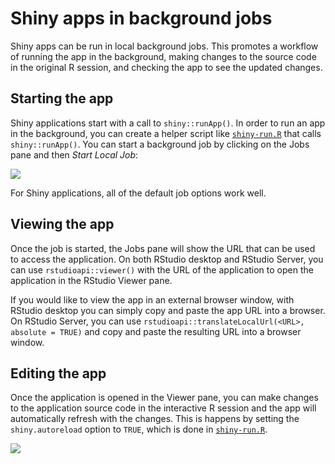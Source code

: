 # Shiny apps in background jobs

Shiny apps can be run in local background jobs. This promotes a workflow of
running the app in the background, making changes to the source code in the
original R session, and checking the app to see the updated changes.

## Starting the app
Shiny applications start with a call to `shiny::runApp()`. In order to run an
app in the background, you can create a helper script like
[`shiny-run.R`](shiny-run.R) that calls `shiny::runApp()`. You can start a
background job by clicking on the Jobs pane and then *Start Local Job*:

![](../images/shiny-start-job.png)

For Shiny applications, all of the default job options work well. 

## Viewing the app
Once the job is started, the Jobs pane will show the URL that can be used to
access the application. On both RStudio desktop and RStudio Server, you can use
`rstudioapi::viewer()` with the URL of the application to open the application
in the RStudio Viewer pane. 

If you would like to view the app in an external browser window, with RStudio
desktop you can simply copy and paste the app URL into a browser. On RStudio
Server, you can use `rstudioapi::translateLocalUrl(<URL>, absolute = TRUE)` and
copy and paste the resulting URL into a browser window.

## Editing the app
Once the application is opened in the Viewer pane, you can make changes to the
application source code in the interactive R session and the app will
automatically refresh with the changes. This is happens by setting the
`shiny.autoreload` option to `TRUE`, which is done in
[`shiny-run.R`](shiny-run.R).

![](../images/shiny-update.gif)